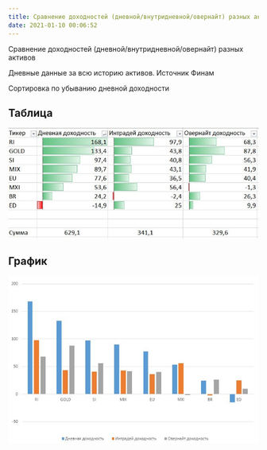 ```yaml
---
title: Сравнение доходностей (дневной/внутридневной/овернайт) разных активов
date: 2021-01-10 00:06:52
---
```


Сравнение доходностей (дневной/внутридневной/овернайт) разных активов

Дневные данные за всю историю активов. Источник Финам

Cортировка по убыванию дневной доходности

## Таблица
<img src="https://raw.githubusercontent.com/Ragve-hub/scribble/gh-pages/images/f0668f66-3812-412f-82ee-9b342dc8a275.jpg" alt="Фундаментальный анализ">

## График

<img src="https://raw.githubusercontent.com/Ragve-hub/scribble/gh-pages/images/4e6fda4d-80b2-43ab-b785-aaa44aba1d66.jpg" alt="Фундаментальный анализ">

